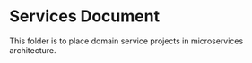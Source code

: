 # Services Document

This folder is to place domain service projects in microservices architecture.
